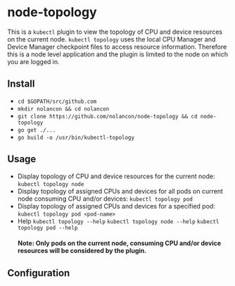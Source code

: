 # node-topology
This is a `kubectl` plugin to view the topology of CPU and device resources on the current node. `kubectl topology` uses the local CPU Manager and Device Manager checkpoint files to access resource information. Therefore this is a node level application and the plugin is limited to the node on which you are logged in.
## Install
- `cd $GOPATH/src/github.com`
- `mkdir nolancon && cd nolancon`
- `git clone https://github.com/nolancon/node-topology && cd node-topology`
- `go get ./...`
- `go build -o /usr/bin/kubectl-topology`

## Usage
- Display topology of CPU and device resources for the current node:
`kubectl topology node`
- Display topology of assigned CPUs and devices for all pods on current node consuming CPU and/or devices:
`kubectl topology pod`
- Display topology of assigned CPUs and devices for a specified pod:
`kubectl topology pod <pod-name>`
- Help
`kubectl topology --help`
`kubectl topology node --help`
`kubectl topology pod --help`
  #### Note: Only pods on the current node, consuming CPU and/or device resources will be considered by the plugin.
  

  
## Configuration
